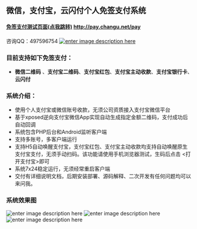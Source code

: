 ## 微信，支付宝，云闪付个人免签支付系统

#### [免签支付测试页面(点我跳转)](http://pay.changu.net/pay) http://pay.changu.net/pay
咨询QQ：497596754 [![enter image description here](http://wpa.qq.com/pa?p=2:497596754:51)](http://wpa.qq.com/msgrd?v=3&uin=497596754&site=qq&menu=yes)

### 目前支持如下免签支付：
 - **微信二维码** 、**支付宝二维码**、**支付宝红包**、**支付宝主动收款**、**支付宝银行卡**、**云闪付**

### 系统介绍：
- 使用个人支付宝或微信账号收款，无须公司资质接入支付宝微信平台
- 基于xposed逆向支付宝微信App实现自动生成指定金额二维码，支付成功后自动回调
- 系统包含PHP后台和Android监听客户端
- 支持多账号，多客户端运行
- 支持H5自动唤醒支付宝，支付宝红包、支付宝主动收款均支持自动唤醒原生支付宝支付，无须手动扫码。该功能请使用手机浏览器测试，生码后点击 <打开支付宝>即可
- 系统7x24稳定运行，无须经常重启客户端
- 交付有详细说明文档，后期安装部署、源码解释、二次开发有任何问题均可以来问我。

### 系统效果图
![enter image description here](https://raw.githubusercontent.com/wxs2/xposed-pay/master/home.png)
![enter image description here](https://raw.githubusercontent.com/wxs2/xposed-pay/master/demo2.png)
![enter image description here](https://raw.githubusercontent.com/wxs2/xposed-pay/master/order-list.png)
